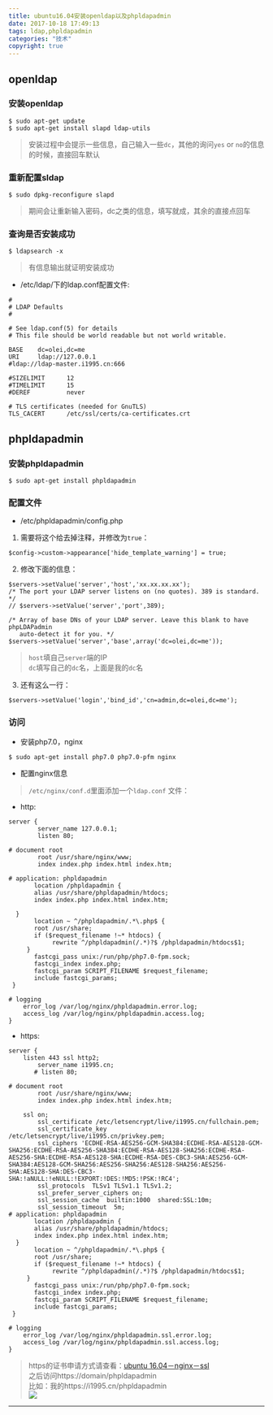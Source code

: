```yaml
---
title: ubuntu16.04安装openldap以及phpldapadmin
date: 2017-10-18 17:49:13
tags: ldap,phpldapadmin
categories: "技术"
copyright: true
---
```

## openldap
### 安装openldap

```
$ sudo apt-get update
$ sudo apt-get install slapd ldap-utils
```
<!--more-->

> 安装过程中会提示一些信息，自己输入一些`dc`，其他的询问`yes` or `no`的信息的时候，直接回车默认
### 重新配置sldap  

```
$ sudo dpkg-reconfigure slapd
```
> 期间会让重新输入密码，dc之类的信息，填写就成，其余的直接点回车
### 查询是否安装成功

```
$ ldapsearch -x
```
> 有信息输出就证明安装成功
- /etc/ldap/下的ldap.conf配置文件:

```
#
# LDAP Defaults
#

# See ldap.conf(5) for details
# This file should be world readable but not world writable.

BASE    dc=olei,dc=me
URI     ldap://127.0.0.1
#ldap://ldap-master.i1995.cn:666

#SIZELIMIT      12
#TIMELIMIT      15
#DEREF          never

# TLS certificates (needed for GnuTLS)
TLS_CACERT      /etc/ssl/certs/ca-certificates.crt
```
## phpldapadmin
### 安装phpldapadmin

```
$ sudo apt-get install phpldapadmin
```
### 配置文件
- /etc/phpldapadmin/config.php
1. 需要将这个给去掉注释，并修改为`true`：

```
$config->custom->appearance['hide_template_warning'] = true;
```
2. 修改下面的信息：

```
$servers->setValue('server','host','xx.xx.xx.xx');
/* The port your LDAP server listens on (no quotes). 389 is standard. */
// $servers->setValue('server','port',389);

/* Array of base DNs of your LDAP server. Leave this blank to have phpLDAPadmin
   auto-detect it for you. */
$servers->setValue('server','base',array('dc=olei,dc=me'));
```
> `host`填自己`server`端的IP  
`dc`填写自己的`dc`名，上面是我的`dc`名
3. 还有这么一行：

```
$servers->setValue('login','bind_id','cn=admin,dc=olei,dc=me');
```
### 访问
- 安装php7.0，nginx

```
$ sudo apt-get install php7.0 php7.0-pfm nginx
```
- 配置nginx信息
 > `/etc/nginx/conf.d`里面添加一个`ldap.conf` 文件：
  - http:

```
server {
        server_name 127.0.0.1;
        listen 80;

# document root
        root /usr/share/nginx/www;
        index index.php index.html index.htm;

# application: phpldapadmin
       location /phpldapadmin {
       alias /usr/share/phpldapadmin/htdocs;
       index index.php index.html index.htm;

  }
       location ~ ^/phpldapadmin/.*\.php$ {
       root /usr/share;
       if ($request_filename !~* htdocs) {
            rewrite ^/phpldapadmin(/.*)?$ /phpldapadmin/htdocs$1;
     }
       fastcgi_pass unix:/run/php/php7.0-fpm.sock;
       fastcgi_index index.php;
       fastcgi_param SCRIPT_FILENAME $request_filename;
       include fastcgi_params;
 }

# logging
    error_log /var/log/nginx/phpldapadmin.error.log;
    access_log /var/log/nginx/phpldapadmin.access.log;
}
```
   - https:

```
server {
	listen 443 ssl http2;	
        server_name i1995.cn;
       # listen 80;

# document root
        root /usr/share/nginx/www;
        index index.php index.html index.htm;
	
	ssl on;
        ssl_certificate /etc/letsencrypt/live/i1995.cn/fullchain.pem;
        ssl_certificate_key /etc/letsencrypt/live/i1995.cn/privkey.pem;
        ssl_ciphers 'ECDHE-RSA-AES256-GCM-SHA384:ECDHE-RSA-AES128-GCM-SHA256:ECDHE-RSA-AES256-SHA384:ECDHE-RSA-AES128-SHA256:ECDHE-RSA-AES256-SHA:ECDHE-RSA-AES128-SHA:ECDHE-RSA-DES-CBC3-SHA:AES256-GCM-SHA384:AES128-GCM-SHA256:AES256-SHA256:AES128-SHA256:AES256-SHA:AES128-SHA:DES-CBC3-SHA:!aNULL:!eNULL:!EXPORT:!DES:!MD5:!PSK:!RC4';
        ssl_protocols  TLSv1 TLSv1.1 TLSv1.2;
        ssl_prefer_server_ciphers on;
        ssl_session_cache  builtin:1000  shared:SSL:10m;
        ssl_session_timeout  5m;
# application: phpldapadmin
       location /phpldapadmin {
       alias /usr/share/phpldapadmin/htdocs;
       index index.php index.html index.htm;
  }
       location ~ ^/phpldapadmin/.*\.php$ {
       root /usr/share;
       if ($request_filename !~* htdocs) {
            rewrite ^/phpldapadmin(/.*)?$ /phpldapadmin/htdocs$1;
     }
       fastcgi_pass unix:/run/php/php7.0-fpm.sock;
       fastcgi_index index.php;
       fastcgi_param SCRIPT_FILENAME $request_filename;
       include fastcgi_params;
 }

# logging
    error_log /var/log/nginx/phpldapadmin.ssl.error.log;
    access_log /var/log/nginx/phpldapadmin.ssl.access.log;
}
```
> https的证书申请方式请查看：[ubuntu 16.04－nginx－ssl](http://blog.olei.me/2017/10/18/certbot%E5%85%8D%E8%B4%B9SSL%E8%AF%81%E4%B9%A6%E7%94%B3%E8%AF%B7%E9%83%A8%E7%BD%B2/#more)  
> 之后访问https://domain/phpldapadmin  
> 比如：我的https://i1995.cn/phpldapadmin  
![](https://images.lwg1995.cn/phpldapadmin.png)  
---
